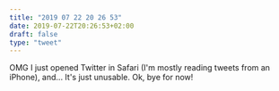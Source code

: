 ```yaml
---
title: "2019 07 22 20 26 53"
date: 2019-07-22T20:26:53+02:00
draft: false
type: "tweet"
---
```

OMG I just opened Twitter in Safari (I'm mostly reading tweets from an iPhone), and... It's just unusable. Ok, bye for now!
